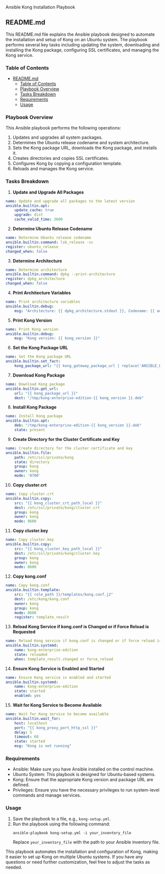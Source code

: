 Ansible Kong Installation Playbook
## README.md

This README.md file explains the Ansible playbook designed to automate the installation and setup of Kong on an Ubuntu system. The playbook performs several key tasks including updating the system, downloading and installing the Kong package, configuring SSL certificates, and managing the Kong service.

### Table of Contents
- [README.md](#readmemd)
  - [Table of Contents](#table-of-contents)
  - [Playbook Overview](#playbook-overview)
  - [Tasks Breakdown](#tasks-breakdown)
  - [Requirements](#requirements)
  - [Usage](#usage)

### Playbook Overview
This Ansible playbook performs the following operations:

1. Updates and upgrades all system packages.
2. Determines the Ubuntu release codename and system architecture.
3. Sets the Kong package URL, downloads the Kong package, and installs it.
4. Creates directories and copies SSL certificates.
5. Configures Kong by copying a configuration template.
6. Reloads and manages the Kong service.

### Tasks Breakdown
1. **Update and Upgrade All Packages**
```yaml
name: Update and upgrade all packages to the latest version
ansible.builtin.apt:
    update_cache: true
    upgrade: dist
    cache_valid_time: 3600
```

2. **Determine Ubuntu Release Codename**
```yaml
name: Determine Ubuntu release codename
ansible.builtin.command: lsb_release -sc
register: ubuntu_release
changed_when: false
```

3. **Determine Architecture**
```yaml
name: Determine architecture
ansible.builtin.command: dpkg --print-architecture
register: dpkg_architecture
changed_when: false
```

4. **Print Architecture Variables**
```yaml
name: Print architecture variables
ansible.builtin.debug:
    msg: "Architecture: {{ dpkg_architecture.stdout }}, Codename: {{ ansible_lsb.codename }}"
```

5. **Print Kong Version**
```yaml
name: Print Kong version
ansible.builtin.debug:
    msg: "Kong version: {{ kong_version }}"
```

6. **Set the Kong Package URL**
```yaml
name: Set the Kong package URL
ansible.builtin.set_fact:
    kong_package_url: "{{ kong_gateway_package_url | replace('ANSIBLE_LSB_CODENAME', ubuntu_release.stdout) | replace('ARCH', dpkg_architecture.stdout) }}"
```

7. **Download Kong Package**
```yaml
name: Download Kong package
ansible.builtin.get_url:
    url: "{{ kong_package_url }}"
    dest: "/tmp/kong-enterprise-edition-{{ kong_version }}.deb"
```

8. **Install Kong Package**
```yaml
name: Install Kong package
ansible.builtin.apt:
    deb: "/tmp/kong-enterprise-edition-{{ kong_version }}.deb"
    state: present
```

9. **Create Directory for the Cluster Certificate and Key**
```yaml
name: Create directory for the cluster certificate and key
ansible.builtin.file:
    path: /etc/ssl/private/kong
    state: directory
    group: kong
    owner: kong
    mode: '0700'
```

10. **Copy cluster.crt**
```yaml
name: Copy cluster.crt
ansible.builtin.copy:
    src: "{{ kong_cluster_crt_path_local }}"
    dest: /etc/ssl/private/kong/cluster.crt
    group: kong
    owner: kong
    mode: 0600
```

11. **Copy cluster.key**
```yaml
name: Copy cluster.key
ansible.builtin.copy:
    src: "{{ kong_cluster_key_path_local }}"
    dest: /etc/ssl/private/kong/cluster.key
    group: kong
    owner: kong
    mode: 0600
```

12. **Copy kong.conf**
```yaml
name: Copy kong.conf
ansible.builtin.template:
    src: "{{ role_path }}/templates/kong.conf.j2"
    dest: /etc/kong/kong.conf
    owner: kong
    group: kong
    mode: 0600
    register: template_result
```

13. **Reload Kong Service if kong.conf is Changed or if Force Reload is Requested**
```yaml
name: Reload Kong service if kong.conf is changed or if force reload is requested
ansible.builtin.systemd:
    name: kong-enterprise-edition
    state: reloaded
    when: template_result.changed or force_reload
```

14. **Ensure Kong Service is Enabled and Started**
```yaml
name: Ensure Kong service is enabled and started
ansible.builtin.systemd:
    name: kong-enterprise-edition
    state: started
    enabled: yes
```

15. **Wait for Kong Service to Become Available**
```yaml
name: Wait for Kong service to become available
ansible.builtin.wait_for:
    host: localhost
    port: "{{ kong_proxy_port_http_ssl }}"
    delay: 5
    timeout: 60
    state: started
    msg: "Kong is not running"
```

### Requirements
- Ansible: Make sure you have Ansible installed on the control machine.
- Ubuntu System: This playbook is designed for Ubuntu-based systems.
- Kong: Ensure that the appropriate Kong version and package URL are defined.
- Privileges: Ensure you have the necessary privileges to run system-level commands and manage services.

### Usage
1. Save the playbook to a file, e.g., `kong-setup.yml`.
2. Run the playbook using the following command:
     ```
     ansible-playbook kong-setup.yml -i your_inventory_file
     ```
     Replace `your_inventory_file` with the path to your Ansible inventory file.

This playbook automates the installation and configuration of Kong, making it easier to set up Kong on multiple Ubuntu systems. If you have any questions or need further customization, feel free to adjust the tasks as needed.